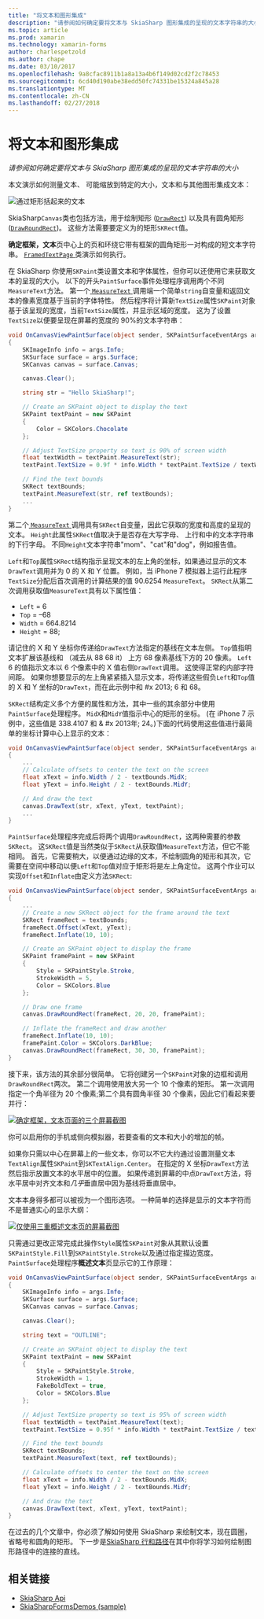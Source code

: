 ```yaml
---
title: "将文本和图形集成"
description: "请参阅如何确定要将文本与 SkiaSharp 图形集成的呈现的文本字符串的大小"
ms.topic: article
ms.prod: xamarin
ms.technology: xamarin-forms
author: charlespetzold
ms.author: chape
ms.date: 03/10/2017
ms.openlocfilehash: 9a8cfac8911b1a8a13a4b6f149d02cd2f2c78453
ms.sourcegitcommit: 6cd40d190abe38edd50fc74331be15324a845a28
ms.translationtype: MT
ms.contentlocale: zh-CN
ms.lasthandoff: 02/27/2018
---
```

# <a name="integrating-text-and-graphics"></a>将文本和图形集成

_请参阅如何确定要将文本与 SkiaSharp 图形集成的呈现的文本字符串的大小_

本文演示如何测量文本、 可能缩放到特定的大小，文本和与其他图形集成文本：

![](text-images/textandgraphicsexample.png "通过矩形括起来的文本")

SkiaSharp`Canvas`类也包括方法，用于绘制矩形 ([`DrawRect`](https://developer.xamarin.com/api/member/SkiaSharp.SKCanvas.DrawRect/p/SkiaSharp.SKRect/SkiaSharp.SKPaint/)) 以及具有圆角矩形 ([`DrawRoundRect`](https://developer.xamarin.com/api/member/SkiaSharp.SKCanvas.DrawRoundRect/p/SkiaSharp.SKRect/System.Single/System.Single/SkiaSharp.SKPaint/))。 这些方法需要要定义为的矩形`SKRect`值。

**确定框架，文本**页中心上的页和环绕它带有框架的圆角矩形一对构成的短文本字符串。 [ `FramedTextPage` ](https://github.com/xamarin/xamarin-forms-samples/blob/master/SkiaSharpForms/SkiaSharpFormsDemos/SkiaSharpFormsDemos/SkiaSharpFormsDemos/Basics/FramedTextPage.cs)类演示如何执行。

在 SkiaSharp 你使用`SKPaint`类设置文本和字体属性，但你可以还使用它来获取文本的呈现的大小。 以下的开头`PaintSurface`事件处理程序调用两个不同`MeasureText`方法。 第一个[ `MeasureText` ](https://developer.xamarin.com/api/member/SkiaSharp.SKPaint.MeasureText/p/System.String/)调用端一个简单`string`自变量和返回文本的像素宽度基于当前的字体特性。 然后程序将计算新`TextSize`属性`SKPaint`对象基于该呈现的宽度，当前`TextSize`属性，并显示区域的宽度。 这为了设置`TextSize`以便要呈现在屏幕的宽度的 90%的文本字符串：

```csharp
void OnCanvasViewPaintSurface(object sender, SKPaintSurfaceEventArgs args)
{
    SKImageInfo info = args.Info;
    SKSurface surface = args.Surface;
    SKCanvas canvas = surface.Canvas;

    canvas.Clear();

    string str = "Hello SkiaSharp!";

    // Create an SKPaint object to display the text
    SKPaint textPaint = new SKPaint
    {
        Color = SKColors.Chocolate
    };

    // Adjust TextSize property so text is 90% of screen width
    float textWidth = textPaint.MeasureText(str);
    textPaint.TextSize = 0.9f * info.Width * textPaint.TextSize / textWidth;

    // Find the text bounds
    SKRect textBounds;
    textPaint.MeasureText(str, ref textBounds);
    ...
}
```

第二个[ `MeasureText` ](https://developer.xamarin.com/api/member/SkiaSharp.SKPaint.MeasureText/p/System.String/SkiaSharp.SKRect@/)调用具有`SKRect`自变量，因此它获取的宽度和高度的呈现的文本。 `Height`此属性`SKRect`值取决于是否存在大写字母、 上行和中的文本字符串的下行字母。 不同`Height`文本字符串"mom"、"cat"和"dog"，例如报告值。

`Left`和`Top`属性`SKRect`结构指示呈现文本的左上角的坐标，如果通过显示的文本`DrawText`调用并为 0 的 X 和 Y 位置。 例如，当 iPhone 7 模拟器上运行此程序`TextSize`分配后首次调用的计算结果的值 90.6254 `MeasureText`。 `SKRect`从第二次调用获取值`MeasureText`具有以下属性值：

- `Left` = 6
- `Top` = &#x2013;68
- `Width` = 664.8214
- `Height` = 88;

请记住的 X 和 Y 坐标你传递给`DrawText`方法指定的基线在文本左侧。 `Top`值指明文本扩展该基线和 （减去从 88 68 it） 上方 68 像素基线下方的 20 像素。 `Left` 6 的值指示文本以 6 个像素中的 X 值右侧`DrawText`调用。 这使得正常的内部字符间距。 如果你想要显示的左上角紧紧插入显示文本，将传递这些假负`Left`和`Top`值的 X 和 Y 坐标的`DrawText`，而在此示例中和 #x 2013; 6 和 68。

`SKRect`结构定义多个方便的属性和方法，其中一些的其余部分中使用`PaintSurface`处理程序。 `MidX`和`MidY`值指示中心的矩形的坐标。 (在 iPhone 7 示例中，这些值是 338.4107 和 & #x 2013年; 24。)下面的代码使用这些值进行最简单的坐标计算中心上显示的文本：

```csharp
void OnCanvasViewPaintSurface(object sender, SKPaintSurfaceEventArgs args)
{
    ...
    // Calculate offsets to center the text on the screen
    float xText = info.Width / 2 - textBounds.MidX;
    float yText = info.Height / 2 - textBounds.MidY;

    // And draw the text
    canvas.DrawText(str, xText, yText, textPaint);
    ...
}
```

`PaintSurface`处理程序完成后将两个调用`DrawRoundRect`，这两种需要的参数`SKRect`。 这`SKRect`值是当然类似于`SKRect`从获取值`MeasureText`方法，但它不能相同。 首先，它需要稍大，以便通过边缘的文本，不绘制圆角的矩形和其次，它需要在空间中移动以便`Left`和`Top`值对应于矩形将是左上角定位。 这两个作业可以实现`Offset`和`Inflate`由定义方法`SKRect`:

```csharp
void OnCanvasViewPaintSurface(object sender, SKPaintSurfaceEventArgs args)
{
    ...
    // Create a new SKRect object for the frame around the text
    SKRect frameRect = textBounds;
    frameRect.Offset(xText, yText);
    frameRect.Inflate(10, 10);

    // Create an SKPaint object to display the frame
    SKPaint framePaint = new SKPaint
    {
        Style = SKPaintStyle.Stroke,
        StrokeWidth = 5,
        Color = SKColors.Blue
    };

    // Draw one frame
    canvas.DrawRoundRect(frameRect, 20, 20, framePaint);

    // Inflate the frameRect and draw another
    frameRect.Inflate(10, 10);
    framePaint.Color = SKColors.DarkBlue;
    canvas.DrawRoundRect(frameRect, 30, 30, framePaint);
}
```

接下来，该方法的其余部分很简单。 它将创建另一个`SKPaint`对象的边框和调用`DrawRoundRect`两次。 第二个调用使用放大另一个 10 个像素的矩形。 第一次调用指定一个角半径为 20 个像素;第二个具有圆角半径 30 个像素，因此它们看起来要并行：

 [![](text-images/framedtext-small.png "确定框架，文本页面的三个屏幕截图")](text-images/framedtext-large.png "确定框架，文本页面的三个屏幕截图")

你可以启用你的手机或侧向模拟器，若要查看的文本和大小的增加的帧。

如果你只需以中心在屏幕上的一些文本，你可以不它大约通过设置测量文本`TextAlign`属性`SKPaint`到`SKTextAlign.Center`。 在指定的 X 坐标`DrawText`方法然后指示放置文本的水平居中的位置。 如果传递到屏幕的中点`DrawText`方法，将水平居中对齐文本和*几乎*垂直居中因为基线将垂直居中。

文本本身得多都可以被视为一个图形选项。 一种简单的选择是显示的文本字符而不是普通实心的显示大纲：

[![](text-images/outlinedtext-small.png "仅使用三重概述文本页的屏幕截图")](text-images/outlinedtext-large.png "三倍的所述的文本页的屏幕截图")

只需通过更改正常完成此操作`Style`属性`SKPaint`对象从其默认设置`SKPaintStyle.Fill`到`SKPaintStyle.Stroke`以及通过指定描边宽度。 `PaintSurface`处理程序**概述文本**页显示它的工作原理：

```csharp
void OnCanvasViewPaintSurface(object sender, SKPaintSurfaceEventArgs args)
{
    SKImageInfo info = args.Info;
    SKSurface surface = args.Surface;
    SKCanvas canvas = surface.Canvas;

    canvas.Clear();

    string text = "OUTLINE";

    // Create an SKPaint object to display the text
    SKPaint textPaint = new SKPaint
    {
        Style = SKPaintStyle.Stroke,
        StrokeWidth = 1,
        FakeBoldText = true,
        Color = SKColors.Blue
    };

    // Adjust TextSize property so text is 95% of screen width
    float textWidth = textPaint.MeasureText(text);
    textPaint.TextSize = 0.95f * info.Width * textPaint.TextSize / textWidth;

    // Find the text bounds
    SKRect textBounds;
    textPaint.MeasureText(text, ref textBounds);

    // Calculate offsets to center the text on the screen
    float xText = info.Width / 2 - textBounds.MidX;
    float yText = info.Height / 2 - textBounds.MidY;

    // And draw the text
    canvas.DrawText(text, xText, yText, textPaint);
}
```

 在过去的几个文章中，你必须了解如何使用 SkiaSharp 来绘制文本，现在圆圈，省略号和圆角的矩形。 下一步是[SkiaSharp 行和路径](~/xamarin-forms/user-interface/graphics/skiasharp/paths/paths.md)在其中你将学习如何绘制图形路径中的连接的直线。


## <a name="related-links"></a>相关链接

- [SkiaSharp Api](https://developer.xamarin.com/api/root/SkiaSharp/)
- [SkiaSharpFormsDemos (sample)](https://developer.xamarin.com/samples/xamarin-forms/SkiaSharpForms/SkiaSharpFormsDemos/)
